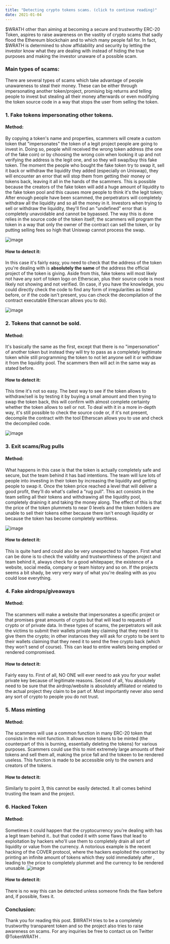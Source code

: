 ```yaml
---
title: "Detecting crypto tokens scams. (click to continue reading)"
date: 2021-01-04
---
```

$WRATH other than aiming at becoming a secure and trustworthy ERC-20 Token, aspires to raise awareness on the vastity of crypto scams that sadly flood the Ethereum blockchain and to which many people fall for.
In fact, $WRATH is determined to show affidability and security by letting the investor know what they are dealing with instead of hiding the true purposes and making the investor unaware of a possible scam. 

### Main types of scams:
There are several types of scams which take advantage of people unawareness to steal their money. These can be either through impersonating another token/project, promising big returns and telling people to invest but stealing all their money afterwards or even modifying the token source code in a way that stops the user from selling the token.

### 1. Fake tokens impersonating other tokens.
#### Method:

By copying a token's name and properties, scammers will create a custom token that "impersonates" the token of a legit project people are going to invest in. Doing so, people whill received the wrong token address (the one of the 
fake coin) or by choosing the wrong coin when looking it up and not verifying the address is the legit one, and so they will swap/buy this fake token. The moment the people who bought the fake token try to swap it, sell it back or withdraw the liquidity they added (especially on Uniswap), they 
will encounter an error that will stop them from getting their money or tokens back, leaving it all in the hands of the scammers. This is possible because the creators of the fake token will add a huge amount of liquidity to the fake token pool and this causes more people to think it's the legit token; 
After enough people have been scammed, the perpetrators will completely withdraw all the liquidity and so all the money in it. Investors when trying to sell or withdraw the liquidity, they'll find an "undefined" error that is completely unavoidable and cannot be bypassed. The way this is done relies in the 
source code of the token itself; the scammers will program the token in a way that only the owner of the contract can sell the token, or by putting selling fees so high that Uniswap cannot process the swap.

![image](https://github.com/TokenWRATH/wrathERC20token/blob/main/_images/scamcoin.png?raw=true "Type of Error")

#### How to detect it:
In this case it's fairly easy, you need to check that the address of the token you're dealing with is __absolutely the same__ of the address the official project of the token is giving. Aside from this, fake tokens will most likely not have any sort of token logo on Etherscan, plus their source code is most likely not showing and not verified.
(In case, if you have the knowledge, you could directly check the code to find any form of irregularities as listed before, or if the code isn't present, you can check the decompilation of the contract executable Etherscan allows you to do).

![image](https://github.com/TokenWRATH/wrathERC20token/blob/main/_images/checking_code.PNG?raw=true "Checking the source Code")
### 2. Tokens that cannot be sold.
#### Method:

It's basically the same as the first, except that there is no "impersonation" of another token but instead they will try to pass as a completely legitimate token while still programming the token to not let anyone sell it or withdraw it from the liquidity pool. The scammers then will act in the same way as stated before.

#### How to detect it:
This time it's not so easy. The best way to see if the token allows to withdraw/sell is by testing it by buying a small amount and then trying to swap the token back, this will confirm with almost complete certainty whether the token allows to sell or not. To deal with it in a more in-depth way, it's still possible to check the source code or,
if it's not present, decompile the contract with the tool Etherscan allows you to use and check the decompiled code.

![image](https://github.com/TokenWRATH/wrathERC20token/blob/main/_images/bytecode.PNG?raw=true "Decompile ByteCode")

### 3. Exit scams/Rug pulls
#### Method:

What happens in this case is that the token is actually completely safe and secure, but the team behind it has bad intentions. The team will lure lots of people into investing in their token by increasing the liquidity and getting people to swap it. Once the token price reached a level that will deliver a good profit, they'll do what's called a "rug pull".
This act consists in the team selling all their tokens and withdrawing all the liquidity pool, completely draining it and taking the money along. The effect of this is that the price of the token plummets to near 0 levels and the token holders are unable to sell their tokens either because there isn't enough liquidity or because the token has become completely worthless.

![image](https://github.com/TokenWRATH/wrathERC20token/blob/main/_images/rugpull.PNG?raw=true "Example of rug pull")

#### How to detect it:
This is quite hard and could also be very unexpected to happen. First what can be done is to check the validity and trustworthiness of the project and team behind it, always check for a good whitepaper, the existence of a website, social media, company or team history and so on. If the projects seems a bit shady, be very very wary of what you're dealing with as you could lose everything.

### 4. Fake airdrops/giveaways
#### Method:

The scammers will make a website that impersonates a specific project or that promises great amounts of crypto but that will lead to requests of crypto or of private data. In these types of scams, the perpetrators will ask the victims to submit their wallets private key claiming that they need it to give them the crypto; in other instances they will ask for crypto to be sent to their wallets 
claiming that they need it to send the free crypto back (which they won't send of course). This can lead to entire wallets being emptied or rendered compromised.

#### How to detect it:
Fairly easy to. First of all, NO ONE will ever need to ask you for your wallet private key because of legitimate reasons. Second of all, You absolutely need to be sure that the airdrop/website is absolutely affiliated or related to the actual project they claim to be part of. Most importantly never also send any sort of crypto to people you do not trust.

### 5. Mass minting
#### Method:

The scammers will use a common function in many ERC-20 token that consists in the mint function. It allows more tokens to be minted  (the counterpart of this is burning, essentially deleting the tokens) for various purposes. Scammers could use this to mint extremely large amounts of their tokens and sell them all, making the price fall and the tokeen to be rendered useless. This function is made to be 
accessible only to the owners and creators of the tokens.

#### How to detect it:
Similarly to point 3, this cannot be easily detected. It all comes behind trusting the team and the project.

### 6. Hacked Token
#### Method:

Sometimes it could happen that the cryptocurrency you're dealing with has a legit team behind it.. but that coded it with some flaws that lead to exploitation by hackers who'll use them to completely drain all sort of liquidity or value from the currency.
A notorious example is the recent hacking of the COVER protocol, where the hackers exploited the contract by printing an infinite amount of tokens which they sold immediately after , leading to the price to completely plummet and the currency to be rendered unusable.
![image](https://github.com/TokenWRATH/wrathERC20token/blob/main/_images/COVER_hacking.PNG?raw=true "COVER protocol")

#### How to detect it:
There is no way this can be detected unless someone finds the flaw before and, if possible, fixes it.


### Conclusion:
Thank you for reading this post. $WRATH tries to be a completely trustworthy transparent token and so the project also tries to raise awareness on scams. For any inquiries be free to contact us on Twitter @TokenWRATH .
